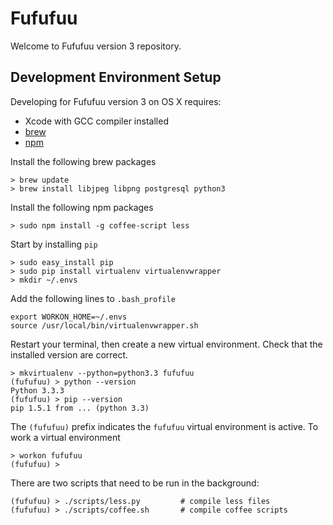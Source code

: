 Fufufuu
=======

Welcome to Fufufuu version 3 repository.

Development Environment Setup
-----------------------------

Developing for Fufufuu version 3 on OS X requires:

* Xcode with GCC compiler installed
* [brew](http://brew.sh/)
* [npm](https://npmjs.org/)

Install the following brew packages

    > brew update
    > brew install libjpeg libpng postgresql python3

Install the following npm packages

    > sudo npm install -g coffee-script less

Start by installing `pip`

    > sudo easy_install pip
    > sudo pip install virtualenv virtualenvwrapper
    > mkdir ~/.envs

Add the following lines to `.bash_profile`

    export WORKON_HOME=~/.envs
    source /usr/local/bin/virtualenvwrapper.sh

Restart your terminal, then create a new virtual environment. Check that the installed version are correct.

    > mkvirtualenv --python=python3.3 fufufuu
    (fufufuu) > python --version
    Python 3.3.3
    (fufufuu) > pip --version
    pip 1.5.1 from ... (python 3.3)

The `(fufufuu)` prefix indicates the `fufufuu` virtual environment is active. To work a virtual environment

    > workon fufufuu
    (fufufuu) >

There are two scripts that need to be run in the background:

    (fufufuu) > ./scripts/less.py         # compile less files
    (fufufuu) > ./scripts/coffee.sh       # compile coffee scripts
